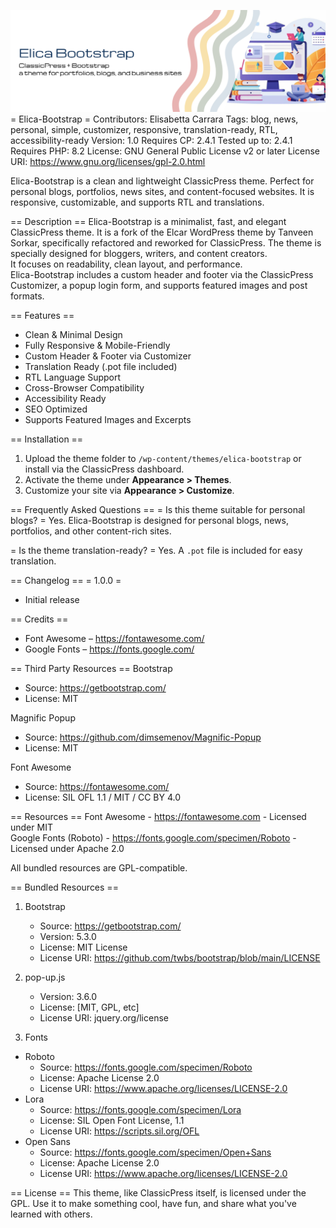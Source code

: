 ![Elica Bootstrap Banner](assets/elica-bootstrap.png)
= Elica-Bootstrap =
Contributors: Elisabetta Carrara
Tags: blog, news, personal, simple, customizer, responsive, translation-ready, RTL, accessibility-ready
Version: 1.0
Requires CP: 2.4.1
Tested up to: 2.4.1
Requires PHP: 8.2
License: GNU General Public License v2 or later
License URI: https://www.gnu.org/licenses/gpl-2.0.html

Elica-Bootstrap is a clean and lightweight ClassicPress theme. Perfect for personal blogs, portfolios, news sites, and content-focused websites. It is responsive, customizable, and supports RTL and translations.

== Description ==
Elica-Bootstrap is a minimalist, fast, and elegant ClassicPress theme.
It is a fork of the Elcar WordPress theme by Tanveen Sorkar, specifically refactored and reworked for ClassicPress.
The theme is specially designed for bloggers, writers, and content creators.  
It focuses on readability, clean layout, and performance.  
Elica-Bootstrap includes a custom header and footer via the ClassicPress Customizer, a popup login form, and supports featured images and post formats.

== Features ==
* Clean & Minimal Design
* Fully Responsive & Mobile-Friendly
* Custom Header & Footer via Customizer
* Translation Ready (.pot file included)
* RTL Language Support
* Cross-Browser Compatibility
* Accessibility Ready
* SEO Optimized
* Supports Featured Images and Excerpts

== Installation ==
1. Upload the theme folder to `/wp-content/themes/elica-bootstrap` or install via the ClassicPress dashboard.
2. Activate the theme under **Appearance > Themes**.
3. Customize your site via **Appearance > Customize**.

== Frequently Asked Questions ==
= Is this theme suitable for personal blogs? =
Yes. Elica-Bootstrap is designed for personal blogs, news, portfolios, and other content-rich sites.

= Is the theme translation-ready? =
Yes. A `.pot` file is included for easy translation.

== Changelog ==
= 1.0.0 =
* Initial release

== Credits ==
* Font Awesome – https://fontawesome.com/
* Google Fonts – https://fonts.google.com/

== Third Party Resources ==
Bootstrap
- Source: https://getbootstrap.com/
- License: MIT

Magnific Popup
- Source: https://github.com/dimsemenov/Magnific-Popup
- License: MIT

Font Awesome
- Source: https://fontawesome.com/
- License: SIL OFL 1.1 / MIT / CC BY 4.0

== Resources ==
Font Awesome - https://fontawesome.com - Licensed under MIT  
Google Fonts (Roboto) - https://fonts.google.com/specimen/Roboto - Licensed under Apache 2.0

All bundled resources are GPL-compatible.

== Bundled Resources ==
1. Bootstrap  
   - Source: https://getbootstrap.com/  
   - Version: 5.3.0  
   - License: MIT License  
   - License URI: https://github.com/twbs/bootstrap/blob/main/LICENSE

2. pop-up.js  
   - Version: 3.6.0  
   - License: [MIT, GPL, etc]  
   - License URI: jquery.org/license

3. Fonts  
- Roboto  
  - Source: https://fonts.google.com/specimen/Roboto  
  - License: Apache License 2.0  
  - License URI: https://www.apache.org/licenses/LICENSE-2.0  
- Lora  
  - Source: https://fonts.google.com/specimen/Lora  
  - License: SIL Open Font License, 1.1  
  - License URI: https://scripts.sil.org/OFL  
- Open Sans  
  - Source: https://fonts.google.com/specimen/Open+Sans  
  - License: Apache License 2.0  
  - License URI: https://www.apache.org/licenses/LICENSE-2.0

== License ==
This theme, like ClassicPress itself, is licensed under the GPL.
Use it to make something cool, have fun, and share what you've learned with others.
